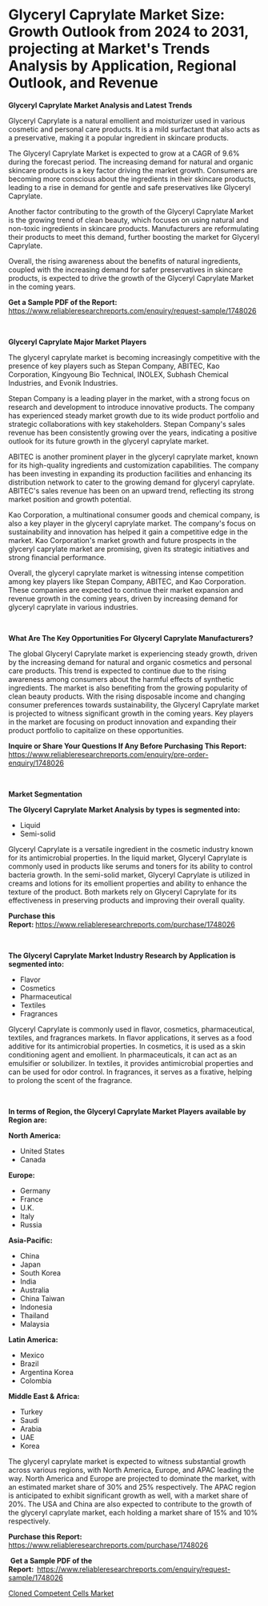 <p><h1>Glyceryl Caprylate Market Size: Growth Outlook from 2024 to 2031, projecting at Market's Trends Analysis by Application, Regional Outlook, and Revenue</h1></p><p><strong>Glyceryl Caprylate Market Analysis and Latest Trends</strong></p>
<p><p>Glyceryl Caprylate is a natural emollient and moisturizer used in various cosmetic and personal care products. It is a mild surfactant that also acts as a preservative, making it a popular ingredient in skincare products.</p><p>The Glyceryl Caprylate Market is expected to grow at a CAGR of 9.6% during the forecast period. The increasing demand for natural and organic skincare products is a key factor driving the market growth. Consumers are becoming more conscious about the ingredients in their skincare products, leading to a rise in demand for gentle and safe preservatives like Glyceryl Caprylate.</p><p>Another factor contributing to the growth of the Glyceryl Caprylate Market is the growing trend of clean beauty, which focuses on using natural and non-toxic ingredients in skincare products. Manufacturers are reformulating their products to meet this demand, further boosting the market for Glyceryl Caprylate.</p><p>Overall, the rising awareness about the benefits of natural ingredients, coupled with the increasing demand for safer preservatives in skincare products, is expected to drive the growth of the Glyceryl Caprylate Market in the coming years.</p></p>
<p><strong>Get a Sample PDF of the Report:&nbsp;</strong> <a href="https://www.reliableresearchreports.com/enquiry/request-sample/1748026">https://www.reliableresearchreports.com/enquiry/request-sample/1748026</a></p>
<p>&nbsp;</p>
<p><strong>Glyceryl Caprylate Major Market Players</strong></p>
<p><p>The glyceryl caprylate market is becoming increasingly competitive with the presence of key players such as Stepan Company, ABITEC, Kao Corporation, Kingyoung Bio Technical, INOLEX, Subhash Chemical Industries, and Evonik Industries. </p><p>Stepan Company is a leading player in the market, with a strong focus on research and development to introduce innovative products. The company has experienced steady market growth due to its wide product portfolio and strategic collaborations with key stakeholders. Stepan Company's sales revenue has been consistently growing over the years, indicating a positive outlook for its future growth in the glyceryl caprylate market.</p><p>ABITEC is another prominent player in the glyceryl caprylate market, known for its high-quality ingredients and customization capabilities. The company has been investing in expanding its production facilities and enhancing its distribution network to cater to the growing demand for glyceryl caprylate. ABITEC's sales revenue has been on an upward trend, reflecting its strong market position and growth potential.</p><p>Kao Corporation, a multinational consumer goods and chemical company, is also a key player in the glyceryl caprylate market. The company's focus on sustainability and innovation has helped it gain a competitive edge in the market. Kao Corporation's market growth and future prospects in the glyceryl caprylate market are promising, given its strategic initiatives and strong financial performance.</p><p>Overall, the glyceryl caprylate market is witnessing intense competition among key players like Stepan Company, ABITEC, and Kao Corporation. These companies are expected to continue their market expansion and revenue growth in the coming years, driven by increasing demand for glyceryl caprylate in various industries.</p></p>
<p>&nbsp;</p>
<p><strong>What Are The Key Opportunities For Glyceryl Caprylate Manufacturers?</strong></p>
<p><p>The global Glyceryl Caprylate market is experiencing steady growth, driven by the increasing demand for natural and organic cosmetics and personal care products. This trend is expected to continue due to the rising awareness among consumers about the harmful effects of synthetic ingredients. The market is also benefiting from the growing popularity of clean beauty products. With the rising disposable income and changing consumer preferences towards sustainability, the Glyceryl Caprylate market is projected to witness significant growth in the coming years. Key players in the market are focusing on product innovation and expanding their product portfolio to capitalize on these opportunities.</p></p>
<p><strong>Inquire or Share Your Questions If Any Before Purchasing This Report:</strong> <a href="https://www.reliableresearchreports.com/enquiry/pre-order-enquiry/1748026">https://www.reliableresearchreports.com/enquiry/pre-order-enquiry/1748026</a></p>
<p>&nbsp;</p>
<p><strong>Market Segmentation</strong></p>
<p><strong>The Glyceryl Caprylate Market Analysis by types is segmented into:</strong></p>
<p><ul><li>Liquid</li><li>Semi-solid</li></ul></p>
<p><p>Glyceryl Caprylate is a versatile ingredient in the cosmetic industry known for its antimicrobial properties. In the liquid market, Glyceryl Caprylate is commonly used in products like serums and toners for its ability to control bacteria growth. In the semi-solid market, Glyceryl Caprylate is utilized in creams and lotions for its emollient properties and ability to enhance the texture of the product. Both markets rely on Glyceryl Caprylate for its effectiveness in preserving products and improving their overall quality.</p></p>
<p><strong>Purchase this Report:&nbsp;</strong><a href="https://www.reliableresearchreports.com/purchase/1748026">https://www.reliableresearchreports.com/purchase/1748026</a></p>
<p>&nbsp;</p>
<p><strong>The Glyceryl Caprylate Market Industry Research by Application is segmented into:</strong></p>
<p><ul><li>Flavor</li><li>Cosmetics</li><li>Pharmaceutical</li><li>Textiles</li><li>Fragrances</li></ul></p>
<p><p>Glyceryl Caprylate is commonly used in flavor, cosmetics, pharmaceutical, textiles, and fragrances markets. In flavor applications, it serves as a food additive for its antimicrobial properties. In cosmetics, it is used as a skin conditioning agent and emollient. In pharmaceuticals, it can act as an emulsifier or solubilizer. In textiles, it provides antimicrobial properties and can be used for odor control. In fragrances, it serves as a fixative, helping to prolong the scent of the fragrance.</p></p>
<p>&nbsp;</p>
<p><strong>In terms of Region, the Glyceryl Caprylate Market Players available by Region are:</strong></p>
<p>
    <p> <strong> North America: </strong>
        <ul>
            <li>United States</li>
            <li>Canada</li>
        </ul>
        </p> 
    <p> <strong> Europe: </strong>
        <ul>
            <li>Germany</li>
            <li>France</li>
            <li>U.K.</li>
            <li>Italy</li>
            <li>Russia</li>
        </ul>
        </p> 
    <p> <strong> Asia-Pacific: </strong>
        <ul>
            <li>China</li>
            <li>Japan</li>
            <li>South Korea</li>
            <li>India</li>
            <li>Australia</li>
            <li>China Taiwan</li>
            <li>Indonesia</li>
            <li>Thailand</li>
            <li>Malaysia</li>
        </ul>
        </p> 
    <p> <strong> Latin America: </strong>
        <ul>
            <li>Mexico</li>
            <li>Brazil</li>
            <li>Argentina Korea</li>
            <li>Colombia</li>
        </ul>
        </p> 
    <p> <strong> Middle East & Africa: </strong>
        <ul>
            <li>Turkey</li>
            <li>Saudi</li>
            <li>Arabia</li>
            <li>UAE</li>
            <li>Korea</li>
        </ul>
    </p>
    </p>
<p><p>The glyceryl caprylate market is expected to witness substantial growth across various regions, with North America, Europe, and APAC leading the way. North America and Europe are projected to dominate the market, with an estimated market share of 30% and 25% respectively. The APAC region is anticipated to exhibit significant growth as well, with a market share of 20%. The USA and China are also expected to contribute to the growth of the glyceryl caprylate market, each holding a market share of 15% and 10% respectively.</p></p>
<p><strong>Purchase this Report: </strong><a href="https://www.reliableresearchreports.com/purchase/1748026">https://www.reliableresearchreports.com/purchase/1748026</a></p>
<p>&nbsp;<strong>Get a Sample PDF of the Report:&nbsp;&nbsp;</strong><a href="https://www.reliableresearchreports.com/enquiry/request-sample/1748026">https://www.reliableresearchreports.com/enquiry/request-sample/1748026</a></p>
<p><strong></strong></p>
<p><p><a href="https://circular-yam-9b9.notion.site/Cloned-Competent-Cells-Market-Size-and-Growth-Market-Segmentation-Regional-and-Country-Breakdowns--85dfa27dd8de49498c338de21b4eaf15">Cloned Competent Cells Market</a></p></p>